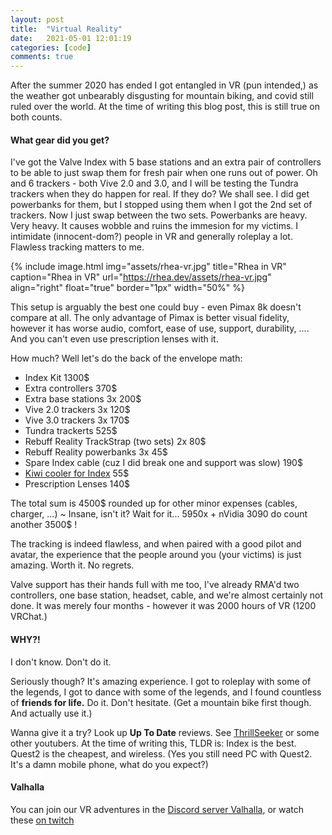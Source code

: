 ```yaml
---
layout: post
title:  "Virtual Reality"
date:   2021-05-01 12:01:19
categories: [code]
comments: true
---
```


After the summer 2020 has ended I got entangled in VR (pun intended,) as the weather got unbearably disgusting for mountain biking, and covid still ruled over the world. At the time of writing this blog post, this is still true on both counts.

<!--more-->

#### What gear did you get?

I've got the Valve Index with 5 base stations and an extra pair of controllers to be able to just swap them for fresh pair when one runs out of power. Oh and 6 trackers - both Vive 2.0 and 3.0, and I will be testing the Tundra trackers when they do happen for real. If they do? We shall see. I did get powerbanks for them, but I stopped using them when I got the 2nd set of trackers. Now I just swap between the two sets. Powerbanks are heavy. Very heavy. It causes wobble and ruins the immesion for my victims. I intimidate (innocent-dom?) people in VR and generally roleplay a lot. Flawless tracking matters to me.

{% include image.html
  img="assets/rhea-vr.jpg"
  title="Rhea in VR"
  caption="Rhea in VR"
  url="https://rhea.dev/assets/rhea-vr.jpg"
  align="right"
  float="true"
  border="1px"
  width="50%"
%}

This setup is arguably the best one could buy - even Pimax 8k doesn't compare at all. The only advantage of Pimax is better visual fidelity, however it has worse audio, comfort, ease of use, support, durability, .... And you can't even use prescription lenses with it.

How much? Well let's do the back of the envelope math:

* Index Kit 1300$
* Extra controllers 370$
* Extra base stations 3x 200$
* Vive 2.0 trackers 3x 120$
* Vive 3.0 trackers 3x 170$
* Tundra trackerts 525$
* Rebuff Reality TrackStrap (two sets) 2x 80$
* Rebuff Reality powerbanks 3x 45$
* Spare Index cable (cuz I did break one and support was slow) 190$
* [Kiwi cooler for Index](https://www.amazon.co.uk/gp/product/B08N4H236Y) 55$
* Prescription Lenses 140$

The total sum is 4500$ rounded up for other minor expenses (cables, charger, ...) ~ Insane, isn't it? Wait for it... 5950x + nVidia 3090 do count another 3500$ !

The tracking is indeed flawless, and when paired with a good pilot and avatar, the experience that the people around you (your victims) is just amazing. Worth it. No regrets.

Valve support has their hands full with me too, I've already RMA'd two controllers, one base station, headset, cable, and we're almost certainly not done. It was merely four months - however it was 2000 hours of VR (1200 VRChat.)

#### WHY?!

I don't know. Don't do it.

Seriously though? It's amazing experience. I got to roleplay with some of the legends, I got to dance with some of the legends, and I found countless of __friends for life.__ Do it. Don't hesitate. (Get a mountain bike first though. And actually use it.)

Wanna give it a try? Look up __Up To Date__ reviews. See [ThrillSeeker](https://www.youtube.com/ThrillSeekerVR) or some other youtubers. At the time of writing this, TLDR is: Index is the best. Quest2 is the cheapest, and wireless. (Yes you still need PC with Quest2. It's a damn mobile phone, what do you expect?)

#### Valhalla

You can join our VR adventures in the [Discord server Valhalla](https://discord.gg/die-in-battle), or watch these [on twitch](https://twitch.tv/RheaAyase)


